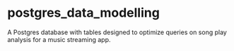 # postgres_data_modelling
A Postgres database with tables designed to optimize queries on song play analysis for a music streaming app.
